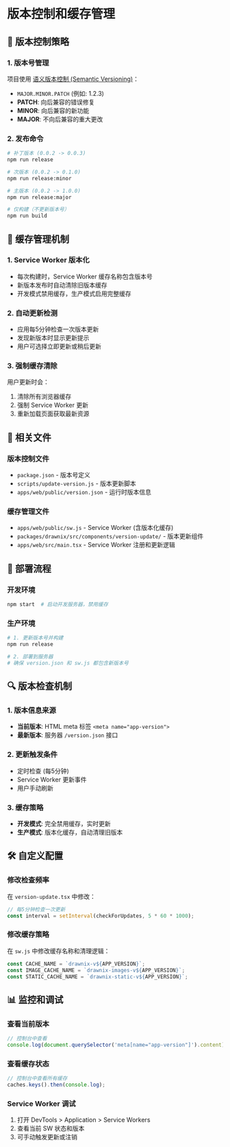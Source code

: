 # 版本控制和缓存管理

## 🎯 版本控制策略

### 1. 版本号管理
项目使用 [语义版本控制 (Semantic Versioning)](https://semver.org/)：
- `MAJOR.MINOR.PATCH` (例如: 1.2.3)
- **PATCH**: 向后兼容的错误修复
- **MINOR**: 向后兼容的新功能
- **MAJOR**: 不向后兼容的重大更改

### 2. 发布命令
```bash
# 补丁版本 (0.0.2 -> 0.0.3)
npm run release

# 次版本 (0.0.2 -> 0.1.0)  
npm run release:minor

# 主版本 (0.0.2 -> 1.0.0)
npm run release:major

# 仅构建（不更新版本号）
npm run build
```

## 🔧 缓存管理机制

### 1. Service Worker 版本化
- 每次构建时，Service Worker 缓存名称包含版本号
- 新版本发布时自动清除旧版本缓存
- 开发模式禁用缓存，生产模式启用完整缓存

### 2. 自动更新检测
- 应用每5分钟检查一次版本更新
- 发现新版本时显示更新提示
- 用户可选择立即更新或稍后更新

### 3. 强制缓存清除
用户更新时会：
1. 清除所有浏览器缓存
2. 强制 Service Worker 更新
3. 重新加载页面获取最新资源

## 📁 相关文件

### 版本控制文件
- `package.json` - 版本号定义
- `scripts/update-version.js` - 版本更新脚本
- `apps/web/public/version.json` - 运行时版本信息

### 缓存管理文件
- `apps/web/public/sw.js` - Service Worker (含版本化缓存)
- `packages/drawnix/src/components/version-update/` - 版本更新组件
- `apps/web/src/main.tsx` - Service Worker 注册和更新逻辑

## 🚀 部署流程

### 开发环境
```bash
npm start  # 启动开发服务器，禁用缓存
```

### 生产环境
```bash
# 1. 更新版本号并构建
npm run release

# 2. 部署到服务器
# 确保 version.json 和 sw.js 都包含新版本号
```

## 🔍 版本检查机制

### 1. 版本信息来源
- **当前版本**: HTML meta 标签 `<meta name="app-version">`  
- **最新版本**: 服务器 `/version.json` 接口

### 2. 更新触发条件
- 定时检查 (每5分钟)
- Service Worker 更新事件
- 用户手动刷新

### 3. 缓存策略
- **开发模式**: 完全禁用缓存，实时更新
- **生产模式**: 版本化缓存，自动清理旧版本

## 🛠️ 自定义配置

### 修改检查频率
在 `version-update.tsx` 中修改：
```javascript
// 每5分钟检查一次更新
const interval = setInterval(checkForUpdates, 5 * 60 * 1000);
```

### 修改缓存策略
在 `sw.js` 中修改缓存名称和清理逻辑：
```javascript
const CACHE_NAME = `drawnix-v${APP_VERSION}`;
const IMAGE_CACHE_NAME = `drawnix-images-v${APP_VERSION}`;
const STATIC_CACHE_NAME = `drawnix-static-v${APP_VERSION}`;
```

## 📊 监控和调试

### 查看当前版本
```javascript
// 控制台中查看
console.log(document.querySelector('meta[name="app-version"]').content);
```

### 查看缓存状态
```javascript
// 控制台中查看所有缓存
caches.keys().then(console.log);
```

### Service Worker 调试
1. 打开 DevTools > Application > Service Workers
2. 查看当前 SW 状态和版本
3. 可手动触发更新或注销
